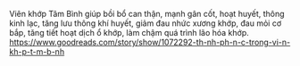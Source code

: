 Viên khớp Tâm Bình giúp bồi bổ can thận, mạnh gân cốt, hoạt huyết, thông kinh lạc, tăng lưu thông khí huyết, giảm đau nhức xương khớp, đau mỏi cơ bắp, tăng tiết hoạt dịch ổ khớp, làm chậm quá trình lão hóa khớp.
https://www.goodreads.com/story/show/1072292-th-nh-ph-n-c-trong-vi-n-kh-p-t-m-b-nh
